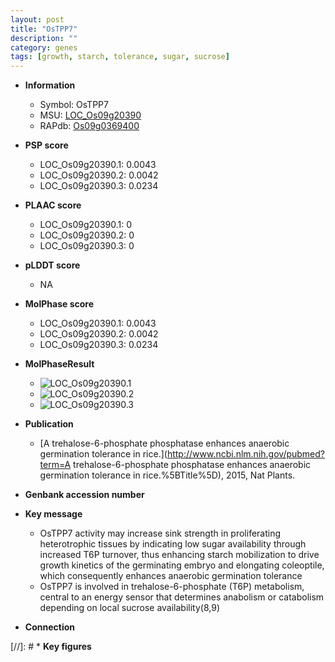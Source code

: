 ```yaml
---
layout: post
title: "OsTPP7"
description: ""
category: genes
tags: [growth, starch, tolerance, sugar, sucrose]
---
```


* **Information**  
    + Symbol: OsTPP7  
    + MSU: [LOC_Os09g20390](http://rice.plantbiology.msu.edu/cgi-bin/ORF_infopage.cgi?orf=LOC_Os09g20390)  
    + RAPdb: [Os09g0369400](http://rapdb.dna.affrc.go.jp/viewer/gbrowse_details/irgsp1?name=Os09g0369400)  

* **PSP score**  
    + LOC_Os09g20390.1: 0.0043 
    + LOC_Os09g20390.2: 0.0042 
    + LOC_Os09g20390.3: 0.0234 

* **PLAAC score**  
    + LOC_Os09g20390.1: 0 
    + LOC_Os09g20390.2: 0 
    + LOC_Os09g20390.3: 0 

* **pLDDT score**
    + NA


* **MolPhase score**
    + LOC_Os09g20390.1: 0.0043
    + LOC_Os09g20390.2: 0.0042
    + LOC_Os09g20390.3: 0.0234

* **MolPhaseResult**
    + ![LOC_Os09g20390.1](https://ricepsp.github.io/pictures/LOC_Os09g/LOC_Os09g20390.1.png)
    + ![LOC_Os09g20390.2](https://ricepsp.github.io/pictures/LOC_Os09g/LOC_Os09g20390.2.png)
    + ![LOC_Os09g20390.3](https://ricepsp.github.io/pictures/LOC_Os09g/LOC_Os09g20390.3.png)

* **Publication**  
    + [A trehalose-6-phosphate phosphatase enhances anaerobic germination tolerance in rice.](http://www.ncbi.nlm.nih.gov/pubmed?term=A trehalose-6-phosphate phosphatase enhances anaerobic germination tolerance in rice.%5BTitle%5D), 2015, Nat Plants.

* **Genbank accession number**  

* **Key message**  
    + OsTPP7 activity may increase sink strength in proliferating heterotrophic tissues by indicating low sugar availability through increased T6P turnover, thus enhancing starch mobilization to drive growth kinetics of the germinating embryo and elongating coleoptile, which consequently enhances anaerobic germination tolerance
    + OsTPP7 is involved in trehalose-6-phosphate (T6P) metabolism, central to an energy sensor that determines anabolism or catabolism depending on local sucrose availability(8,9)

* **Connection**  

[//]: # * **Key figures**  


